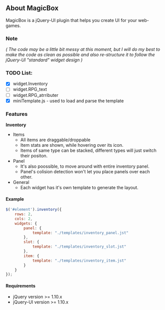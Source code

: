 ## About MagicBox
MagicBox is a jQuery-UI plugin that helps you create UI for your web-games.

### Note
*( The code may be a little bit messy at this moment, but I will do my best to make the code as clean as possible and 
also re-structure it to follow the jQuery-UI "standard" widget design )*

### TODO List:
- [x] widget.Inventory 
- [ ] widget.RPG_text 
- [ ] widget.RPG_atrributer
- [x] miniTemplate.js - used to load and parse the template 

### Features
**Inventory**
* Items
  + All items are draggable/droppable
  + Item stats are shown, while hovering over its icon.
  + Items of same type can be stacked, different types will just switch their positon.
* Panel
  + It's also poossible, to move around with entire inventory panel.
  + Panel's colision detection won't let you place panels over each other.
* General
  + Each widget has it's own template to generate the layout.

#### Example
```javascript
$('#element').inventory({
	rows: 2,
	cols: 2,
	widgets: {
		panel: {
			template: "./templates/inventory_panel.jst"
		},
		slot: {
			template: "./templates/inventory_slot.jst"
		},
		item: {
			template: "./templates/inventory_item.jst"
		}
	}
});
```

#### Requirements
* jQuery version >= 1.10.x
* jQuery-UI version >= 1.10.x
